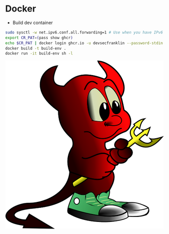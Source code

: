 # Docker

* Build dev container

```sh
sudo sysctl -w net.ipv6.conf.all.forwarding=1 # Use when you have IPv6 network issues
export CR_PAT=(pass show ghcr)
echo $CR_PAT | docker login ghcr.io -u devsecfranklin --password-stdin
docker build -t build-env .
docker run -it build-env sh -l
```

![Beastie](/images/beastie.png?raw=true)
